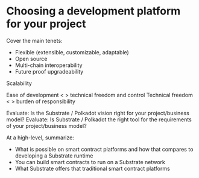 # Choosing a development platform for your project

Cover the main tenets:

* Flexible (extensible, customizable, adaptable)
* Open source
* Multi-chain interoperability
* Future proof upgradeability

Scalability

Ease of development < > technical freedom and control
Technical freedom < > burden of responsibility

Evaluate: Is the Substrate / Polkadot vision right for your project/business model?
Evaluate: Is Substrate / Polkadot the right tool for the requirements of your project/business model?

At a high-level, summarize:

* What is possible on smart contract platforms and how that compares to developing a Substrate runtime
* You can build smart contracts to run on a Substrate network
* What Substrate offers that traditional smart contract platforms
